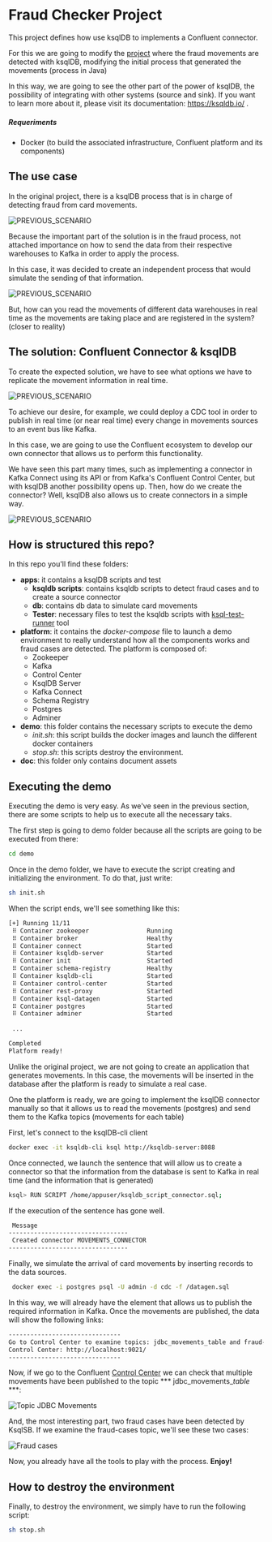 # Fraud Checker Project


This project defines how use ksqlDB to implements a Confluent connector.

For this we are going to modify the [project](https://git.paradigmadigital.com/tecnologia/realtime/streaming-posts/implementations/ksqldb/fraud-checker-ksqldb) where the fraud movements are detected with ksqlDB, modifying the initial process that generated the movements (process in Java)

In this way, we are going to see the other part of the power of ksqlDB, the possibility of integrating with other systems (source and sink). If you want to learn more about it, please visit its documentation: https://ksqldb.io/ .

##### Requeriments

- Docker (to build the associated infrastructure, Confluent platform and its components)


## The use case

In the original project, there is a ksqlDB process that is in charge of detecting fraud from card movements.

![PREVIOUS_SCENARIO](doc/scenarios/post_scenario.png)

Because the important part of the solution is in the fraud process, not attached importance on how to send the data from their respective warehouses to Kafka in order to apply the process.

In this case, it was decided to create an independent process that would simulate the sending of that information.

![PREVIOUS_SCENARIO](doc/scenarios/img.png)

But, how can you read the movements of different data warehouses in real time as the movements are taking place and are registered in the system? (closer to reality)


## The solution: Confluent Connector & ksqlDB

To create the expected solution, we have to see what options we have to replicate the movement information in real time.

![PREVIOUS_SCENARIO](doc/scenarios/img_1.png)

To achieve our desire, for example, we could deploy a CDC tool in order to publish in real time (or near real time) every change in movements sources to an event bus like Kafka.

In this case, we are going to use the Confluent ecosystem to develop our own connector that allows us to perform this functionality. 

We have seen this part many times, such as implementing a connector in Kafka Connect using its API or from Kafka's Confluent Control Center, but with ksqlDB another possibility opens up. Then, how do we create the connector? Well, ksqlDB also allows us to create connectors in a simple way.


![PREVIOUS_SCENARIO](doc/scenarios/img_2.png)


## How is structured this repo?

In this repo you'll find these folders:

- **apps**: it contains a ksqlDB scripts and test
  - **ksqldb scripts**: contains ksqldb scripts to detect fraud cases and to create a source connector
  - **db**: contains db data to simulate card movements
  - **Tester**: necessary files to test the ksqldb scripts with [ksql-test-runner](https://docs.ksqldb.io/en/latest/how-to-guides/test-an-app/) tool
- **platform**: it contains the *docker-compose* file to launch a demo environment to really understand how all the components works and fraud cases are detected. The platform is composed of:
  - Zookeeper
  - Kafka
  - Control Center
  - KsqlDB Server
  - Kafka Connect
  - Schema Registry
  - Postgres
  - Adminer
- **demo**: this folder contains the necessary scripts to execute the demo
  - *init.sh*: this script builds the docker images and launch the different docker containers
  - *stop.sh*: this scripts destroy the environment.
- **doc**: this folder only contains document assets



## Executing the demo

Executing the demo is very easy. As we've seen in the previous section, there are some scripts to help us to execute all the necessary taks.

The first step is going to demo folder because all the scripts are going to be executed from there:

```bash
cd demo
```

Once in the demo folder, we have to execute the script creating and initializing the environment. To do that, just write:

```bash
sh init.sh
```

When the script ends, we'll see something like this:

```bash
[+] Running 11/11
 ⠿ Container zookeeper                Running
 ⠿ Container broker                   Healthy
 ⠿ Container connect                  Started
 ⠿ Container ksqldb-server            Started
 ⠿ Container init                     Started
 ⠿ Container schema-registry          Healthy
 ⠿ Container ksqldb-cli               Started
 ⠿ Container control-center           Started
 ⠿ Container rest-proxy               Started
 ⠿ Container ksql-datagen             Started
 ⠿ Container postgres                 Started
 ⠿ Container adminer                  Started
 
 ...

Completed
Platform ready!
```

Unlike the original project, we are not going to create an application that generates movements. In this case, the movements will be inserted in the database after the platform is ready to simulate a real case.


One the platform is ready, we are going to implement the ksqlDB connector manually so that it allows us to read the movements (postgres) and send them to the Kafka topics (movements for each table)

First, let's connect to the ksqlDB-cli client

```bash
docker exec -it ksqldb-cli ksql http://ksqldb-server:8088
```

Once connected, we launch the sentence that will allow us to create a connector so that the information from the database is sent to Kafka in real time (and the information that is generated)

```bash
ksql> RUN SCRIPT /home/appuser/ksqldb_script_connector.sql;
```

If the execution of the sentence has gone well.

```bash
 Message                         
---------------------------------
 Created connector MOVEMENTS_CONNECTOR 
---------------------------------
```

Finally, we simulate the arrival of card movements by inserting records to the data sources.

```bash
 docker exec -i postgres psql -U admin -d cdc -f /datagen.sql

```

In this way, we will already have the element that allows us to publish the required information in Kafka. Once the movements are published, the data will show the following links:

```bash
-------------------------------
Go to Control Center to examine topics: jdbc_movements_table and fraud-cases
Control Center: http://localhost:9021/
-------------------------------
```

Now, if we go to the Confluent [Control Center](http://localhost:9021/) we can check that multiple movements have been published to the topic *** jdbc_movements_*table* ***:

![Topic JDBC Movements](doc/scenarios/jdbc_movements_topic.png)

And, the most interesting part, two fraud cases have been detected by KsqlSB. If we examine the fraud-cases topic, we'll see these two cases:

![Fraud cases](doc/scenarios/fraud-cases.png)

Now, you already have all the tools to play with the process. **Enjoy!**

## How to destroy the environment

Finally, to destroy the environment, we simply have to run the following script:

```bash
sh stop.sh
```




